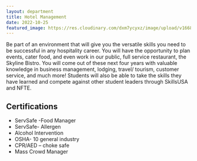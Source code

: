 ```yaml
---
layout: department
title: Hotel Management
date: 2022-10-25
featured_image: https://res.cloudinary.com/dxm7ycyxz/image/upload/v1668016939/2022/04/drew-beamer-uVqyiiauv6Q-unsplash-1_wjelnh.jpg
---
```

Be part of an environment that will give you the versatile skills you need to be successful in any hospitality career. You will have the opportunity to plan events, cater food, and even work in our public, full service restaurant, the Skyline Bistro. You will come out of these next four years with valuable knowledge in business management, lodging, travel/ tourism, customer service, and much more! Students will also be able to take the skills they have learned and compete against other student leaders through SkillsUSA and NFTE.

## Certifications
* ServSafe -Food Manager
* ServSafe- Allergen
* Alcohol Intervention
* OSHA- 10 general industry
* CPR/AED – choke safe
* Mass Crowd Manager

